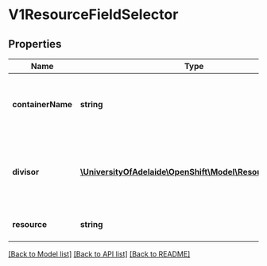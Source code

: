 # V1ResourceFieldSelector

## Properties
Name | Type | Description | Notes
------------ | ------------- | ------------- | -------------
**containerName** | **string** | Container name: required for volumes, optional for env vars | [optional] 
**divisor** | [**\UniversityOfAdelaide\OpenShift\Model\ResourceQuantity**](ResourceQuantity.md) | Specifies the output format of the exposed resources, defaults to \&quot;1\&quot; | [optional] 
**resource** | **string** | Required: resource to select | 

[[Back to Model list]](../README.md#documentation-for-models) [[Back to API list]](../README.md#documentation-for-api-endpoints) [[Back to README]](../README.md)



